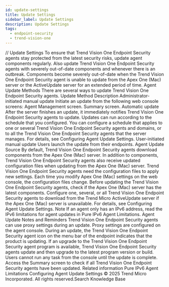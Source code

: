 ```yaml
---
id: update-settings
title: Update Settings
sidebar_label: Update Settings
description: Update Settings
tags:
  - endpoint-security
  - trend-vision-one
---
```


/*<![CDATA[*/ $('#title').html($('meta[name=map-description]').attr('content')); /*]]>*/ Update Settings To ensure that Trend Vision One Endpoint Security agents stay protected from the latest security risks, update agent components regularly. Also update Trend Vision One Endpoint Security agents with severely out-of-date components and whenever there is an outbreak. Components become severely out-of-date when the Trend Vision One Endpoint Security agent is unable to update from the Apex One (Mac) server or the ActiveUpdate server for an extended period of time. Agent Update Methods There are several ways to update Trend Vision One Endpoint Security agents. Update Method Description Administrator-initiated manual update Initiate an update from the following web console screens: Agent Management screen. Summary screen. Automatic update After the server finishes an update, it immediately notifies Trend Vision One Endpoint Security agents to update. Updates can run according to the schedule that you configured. You can configure a schedule that applies to one or several Trend Vision One Endpoint Security agents and domains, or to all the Trend Vision One Endpoint Security agents that the server manages. For details, see Configuring Agent Update Settings. User-initiated manual update Users launch the update from their endpoints. Agent Update Source By default, Trend Vision One Endpoint Security agents download components from the Apex One (Mac) server. In addition to components, Trend Vision One Endpoint Security agents also receive updated configuration files when updating from the Apex One (Mac) server. Trend Vision One Endpoint Security agents need the configuration files to apply new settings. Each time you modify Apex One (Mac) settings on the web console, the configuration files change. Before updating the Trend Vision One Endpoint Security agents, check if the Apex One (Mac) server has the latest components. Configure one, several, or all Trend Vision One Endpoint Security agents to download from the Trend Micro ActiveUpdate server if the Apex One (Mac) server is unavailable. For details, see Configuring Agent Update Settings. Note If an agent only has an IPv6 address, read the IPv6 limitations for agent updates in Pure IPv6 Agent Limitations. Agent Update Notes and Reminders Trend Vision One Endpoint Security agents can use proxy settings during an update. Proxy settings are configured on the agent console. During an update, the Trend Vision One Endpoint Security agent icon on the menu bar of the endpoint indicates that the product is updating. If an upgrade to the Trend Vision One Endpoint Security agent program is available, Trend Vision One Endpoint Security agents update and then upgrade to the latest program version or build. Users cannot run any task from the console until the update is complete. Access the Summary screen to check if all Trend Vision One Endpoint Security agents have been updated. Related information Pure IPv6 Agent Limitations Configuring Agent Update Settings © 2025 Trend Micro Incorporated. All rights reserved.Search Knowledge Base